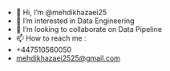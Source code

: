 - 👋 Hi, I’m @mehdikhazaei25
- 👀 I’m interested in Data Engineering
- 💞️ I’m looking to collaborate on Data Pipeline
- 📫 How to reach me :
- +447510560050
- mehdikhazaei2525@gmail.com


<!---
mehdikhazaei25/mehdikhazaei25 is a ✨ special ✨ repository because its `README.md` (this file) appears on your GitHub profile.
You can click the Preview link to take a look at your changes.
--->
